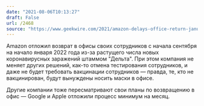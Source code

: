 ```yaml
---
date: "2021-08-06T10:13:27"
draft: False
url: /2468
source: "https://www.geekwire.com/2021/amazon-delays-office-return-january-2022-rise-delta-variant-thwarts-corporate-plans/"
---
```


Amazon отложил возврат в офисы своих сотрудников с начала сентября на начало января 2022 года из-за растущего числа новых коронавирусных заражений штаммом "Дельта". При этом компания не меняет других решений, как-то отмена тестирования сотрудников, и даже не будет требовать вакцинации сотрудников — правда, те, кто не вакцинирован, будут вынуждены носить маски в офисе.

Другие компании тоже пересматривают свои планы по возвращению в офис — Google и Apple отложили процесс минимум на месяц.
